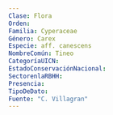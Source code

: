 ```yaml
---
Clase: Flora
Orden: 
Familia: Cyperaceae
Género: Carex
Especie: aff. canescens
NombreComún: Tineo
CategoríaUICN: 
EstadoConservaciónNacional: 
SectorenlaRBHH: 
Presencia: 
TipoDeDato: 
Fuente: "C. Villagran"
---
```

